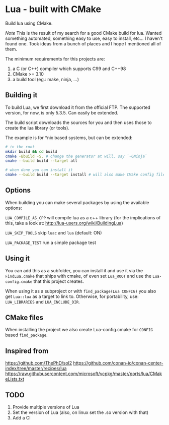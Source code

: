 # Lua - built with CMake

Build lua using CMake.

*Note* This is the result of my search for a good CMake build for lua. Wanted something automated, something easy to use, easy to install, etc... I haven't found one. Took ideas from a bunch of places and I hope I mentioned all of them.

The minimum requirements for this projects are:

1) a C (or C++) compiler which supports C99 and C++98
2) CMake >= 3.10
3) a build tool (eg.: make, ninja, ...)

## Building it

To build Lua, we first download it from the official FTP.
The supported version, for now, is only 5.3.5. Can easily be extended.

The build script downloads the sources for you and then uses those to create the lua library (or tools).

The example is for *nix based systems, but can be extended:

```sh
# in the root
mkdir build && cd build
cmake -Bbuild -S. # change the generator at will, say `-GNinja`
cmake --build build --target all

# when done you can install it
cmake --build build --target install # will also make CMake config files
```

## Options

When building you can make several packages by using the available options:

`LUA_COMPILE_AS_CPP` will compile lua as a c++ library (for the implications of this, take a look at: http://lua-users.org/wiki/BuildingLua)

`LUA_SKIP_TOOLS` skip `luac` and `lua` (default: ON)

`LUA_PACKAGE_TEST` run a simple package test

## Using it

You can add this as a subfolder, you can install it and use it via the `FindLua.cmake` that ships with cmake, of even set `Lua_ROOT` and use the `Lua-config.cmake` that this project creates.

When using it as a subproject or with `find_package(Lua CONFIG)` you also get `Lua::lua` as a target to link to. Otherwise, for portability, use: `LUA_LIBRARIES` and `LUA_INCLUDE_DIR`.

## CMake files

When installing the project we also create Lua-config.cmake for `CONFIG` based `find_package`.

## Inspired from

https://github.com/ThePhD/sol2
https://github.com/conan-io/conan-center-index/tree/master/recipes/lua
https://raw.githubusercontent.com/microsoft/vcpkg/master/ports/lua/CMakeLists.txt

## TODO

1) Provide multiple versions of Lua
2) Set the version of Lua (also, on linux set the .so version with that)
3) Add a CI
